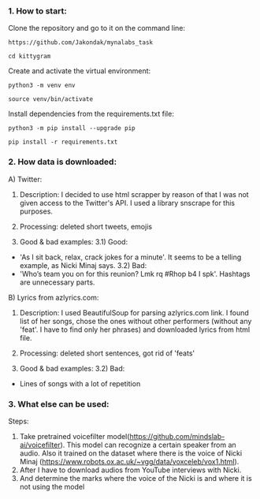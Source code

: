 ### 1. How to start:

Clone the repository and go to it on the command line:

```
https://github.com/Jakondak/mynalabs_task
```

```
cd kittygram
```

Create and activate the virtual environment:

```
python3 -m venv env
```

```
source venv/bin/activate
```

Install dependencies from the requirements.txt file:

```
python3 -m pip install --upgrade pip
```

```
pip install -r requirements.txt
```

### 2. How data is downloaded:

A) Twitter:

1) Description: I decided to use html scrapper by reason of that I was not given access to the
Twitter's API. I used a library snscrape for this purposes.

2) Processing: deleted short tweets, emojis

3) Good & bad examples: 
  3.1) Good: 
- 'As I sit back, relax, crack jokes for a minute'. It seems to be a telling
example, as Nicki Minaj says.
  3.2) Bad:
- 'Who’s team you on for this reunion? Lmk rq #Rhop b4 I spk'. 
   Hashtags are unnecessary parts.

B) Lyrics from azlyrics.com:

1) Description: I used BeautifulSoup for parsing azlyrics.com link. I found
list of her songs, chose the ones without other performers (without any 'feat'.
I have to find only her phrases) and downloaded lyrics from html file.

3) Processing: deleted short sentences, got rid of 'feats'

4) Good & bad examples:
  3.2) Bad:
- Lines of songs with a lot of repetition

### 3. What else can be used:

Steps:
1) Take pretrained voicefilter model(https://github.com/mindslab-ai/voicefilter).
This model can recognize a certain speaker from an audio. Also it trained on the
dataset where there is the voice of Nicki Minaj
(https://www.robots.ox.ac.uk/~vgg/data/voxceleb/vox1.html). 
2) After I have to download audios from YouTube interviews with Nicki.
3) And determine the marks where the voice of the Nicki is and where it is not 
using the model

